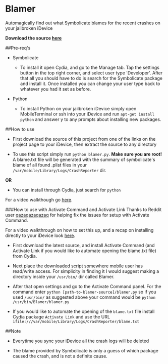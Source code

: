 Blamer
======

Automagically find out what Symbolicate blames for the recent crashes on your jailbroken iDevice

**Download the source [here](https://github.com/walshie4/Blamer/archive/master.zip)**

##Pre-req's
* Symbolicate
    * To install it open Cydia, and go to the Manage tab. Tap the settings button in the top right corner,
    and select user type 'Developer'. After that all you should have to do is search for the Symbolicate package
    and install it. Once installed you can change your user type back to whatever you had it set as before.

* Python
    * To install Python on your jailbroken iDevice simply open MobileTerminal or ssh into your iDevice and run
    `apt-get install python` and answer y to any prompts about installing new packages.

##How to use
* First download the source of this project from one of the links on the project page to your iDevice, then extract the source to
any directory

* To use this script simply run `python blamer.py`. **Make sure you are root!** A blame.txt file will be generated with
the summary of symbolicate's blame of all found .plist files in your `/var/mobile/Library/Logs/CrashReporter` dir.

**OR**

* You can install through Cydia, just search for `python`

For a video walkthough go [here](http://youtu.be/IoeE5im7Lfo).

###How to use with Activate Command and Activate Link
Thanks to Reddit user [qazaqazaqazaq](http://www.reddit.com/user/qazaqazaqazaq) for helping fix the issues for setup with
Activate Command.

For a video walkthrough on how to set this up, and a recap on installing directly to your iDevice look 
[here](http://youtu.be/Vtavb3LbHvY).

* First download the latest source, and install Activate Command (and Activate Link if you would
like to automate opening the blame.txt file) from Cydia.

* Next place the downloaded script somewhere mobile user has read/write access. For simplicity in finding it I would
suggest making a directory inside your `/usr/bin/` dir called Blamer.

* After that open settings and go to the Activate Command panel. For the command enter 
`python [path-to-blamer-source]/blamer.py` so if you used `/usr/bin/` as suggested above your command would be
`python /usr/bin/Blamer/blamer.py`

* If you would like to automate the opening of the `blame.txt` file install Cydia package `Activate Link` and use the URL
`ifile:///var/mobile/Library/Logs/CrashReporter/blame.txt`

##Note
* Everytime you sync your iDevice all the crash logs will be deleted

* The blame provided by Symbolicate is only a guess of which package caused the crash, and is not a definite
cause.
